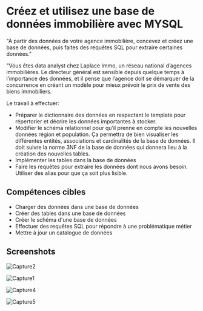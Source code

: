 # Créez et utilisez une base de données immobilière avec MYSQL

"À partir des données de votre agence immobilière, concevez et créez une base de
données, puis faites des requêtes SQL pour extraire certaines données."

"Vous êtes data analyst chez Laplace Immo, un réseau national d’agences immobilières. Le
directeur général est sensible depuis quelque temps à l’importance des données, et il
pense que l’agence doit se démarquer de la concurrence en créant un modèle pour mieux
prévoir le prix de vente des biens immobiliers.

Le travail à effectuer:

- Préparer le dictionnaire des données en respectant le template pour répertorier et décrire les données importantes à stocker.
- Modifier le schéma relationnel pour qu’il prenne en compte les nouvelles données région et population. Ça permettra de bien visualiser les différentes entités, associations et cardinalités de la base de données. Il doit suivre la norme 3NF de la base de données qui donnera lieu à la création des nouvelles tables.
- Implémenter les tables dans la base de données 
- Faire les requêtes pour extraire les données dont nous avons besoin. Utiliser des alias pour que ça soit plus lisible. 


## Compétences cibles

 - Charger des données dans une base de données
 - Créer des tables dans une base de données
 - Créer le schéma d'une base de données
 - Effectuer des requêtes SQL pour répondre à une problématique métier
 - Mettre à jour un catalogue de données



## Screenshots

![Capture2](https://github.com/JenniferLeuriot/BDD_immobiliere_MYSQL/assets/138499241/41f3a18c-37a1-45c9-b7a5-ba53f669f4fb)

![Capture1](https://github.com/JenniferLeuriot/BDD_immobiliere_MYSQL/assets/138499241/ce6b6a80-a878-4d33-aa8b-41389da9d6f2)

![Capture4](https://github.com/JenniferLeuriot/BDD_immobiliere_MYSQL/assets/138499241/c6ab6528-8734-40f7-894c-062582585b3b)

![Capture5](https://github.com/JenniferLeuriot/BDD_immobiliere_MYSQL/assets/138499241/4f786f35-9e0c-44bf-8df9-ddb51d951493)


